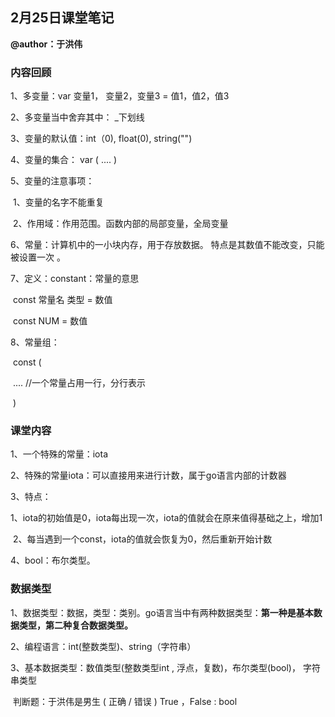 ## 2月25日课堂笔记

**@author：于洪伟**



### 内容回顾

1、多变量：var 变量1， 变量2，变量3 = 值1，值2，值3

2、多变量当中舍弃其中： _下划线

3、变量的默认值：int（0), float(0), string("")

4、变量的集合： var ( .... )

5、变量的注意事项：

​        1、变量的名字不能重复

​         2、作用域：作用范围。函数内部的局部变量，全局变量

6、常量：计算机中的一小块内存，用于存放数据。 特点是其数值不能改变，只能被设置一次 。

7、定义：constant：常量的意思

​                  const 常量名 类型 = 数值

​                  const NUM  = 数值

8、常量组：

​       const  (

​             .... //一个常量占用一行，分行表示

​        )



### 课堂内容

1、一个特殊的常量：iota

2、特殊的常量iota：可以直接用来进行计数，属于go语言内部的计数器

3、特点：

​      1、iota的初始值是0，iota每出现一次，iota的值就会在原来值得基础之上，增加1

​       2、每当遇到一个const，iota的值就会恢复为0，然后重新开始计数



4、bool：布尔类型。



### 数据类型

1、数据类型：数据，类型：类别。go语言当中有两种数据类型：**第一种是基本数据类型，第二种复合数据类型。**

2、编程语言：int(整数类型)、string（字符串）

3、基本数据类型：数值类型(整数类型int , 浮点，复数)，布尔类型(bool)， 字符串类型

​     判断题：于洪伟是男生 ( 正确 / 错误 ) True ，False : bool





​       

